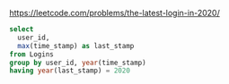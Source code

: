 https://leetcode.com/problems/the-latest-login-in-2020/

```sql
select
  user_id,
  max(time_stamp) as last_stamp
from Logins 
group by user_id, year(time_stamp)
having year(last_stamp) = 2020
```
